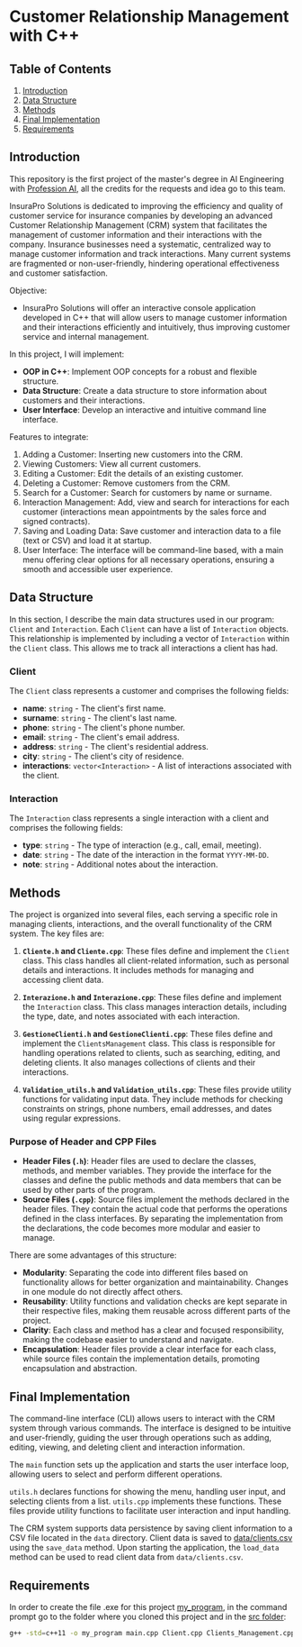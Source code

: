 # Customer Relationship Management with C++

## Table of Contents
1. [Introduction](#introduction)
2. [Data Structure](#data-structure)
3. [Methods](#methods)
4. [Final Implementation](#final-implementation)
5. [Requirements](#requirements)


## Introduction

This repository is the first project of the master's degree in AI Engineering with [Profession AI](https://profession.ai), all the credits for the requests and idea go to this team.

InsuraPro Solutions is dedicated to improving the efficiency and quality of customer service for insurance companies by developing an advanced Customer Relationship Management (CRM) system that facilitates the management of customer information and their interactions with the company. Insurance businesses need a systematic, centralized way to manage customer information and track interactions. Many current systems are fragmented or non-user-friendly, hindering operational effectiveness and customer satisfaction. 

Objective:
- InsuraPro Solutions will offer an interactive console application developed in C++ that will allow users to manage customer information and their interactions efficiently and intuitively, thus improving customer service and internal management.

In this project, I will implement:
- **OOP in C++**: Implement OOP concepts for a robust and flexible structure.
- **Data Structure**: Create a data structure to store information about customers and their interactions.
- **User Interface**: Develop an interactive and intuitive command line interface.

Features to integrate:
1. Adding a Customer: Inserting new customers into the CRM.
2. Viewing Customers: View all current customers.
3. Editing a Customer: Edit the details of an existing customer.
4. Deleting a Customer: Remove customers from the CRM.
5. Search for a Customer: Search for customers by name or surname.
6. Interaction Management: Add, view and search for interactions for each customer (interactions mean appointments by the sales force and signed contracts).
7. Saving and Loading Data: Save customer and interaction data to a file (text or CSV) and load it at startup.
8. User Interface: The interface will be command-line based, with a main menu offering clear options for all necessary operations, ensuring a smooth and accessible user experience.


## Data Structure

In this section, I describe the main data structures used in our program: `Client` and `Interaction`. Each `Client` can have a list of `Interaction` objects. This relationship is implemented by including a vector of `Interaction` within the `Client` class. This allows me to track all interactions a client has had.

### Client

The `Client` class represents a customer and comprises the following fields:

- **name**: `string` - The client's first name.
- **surname**: `string` - The client's last name.
- **phone**: `string` - The client's phone number.
- **email**: `string` - The client's email address.
- **address**: `string` - The client's residential address.
- **city**: `string` - The client's city of residence.
- **interactions**: `vector<Interaction>` - A list of interactions associated with the client.

### Interaction

The `Interaction` class represents a single interaction with a client and comprises the following fields:

- **type**: `string` - The type of interaction (e.g., call, email, meeting).
- **date**: `string` - The date of the interaction in the format `YYYY-MM-DD`.
- **note**: `string` - Additional notes about the interaction.


## Methods

The project is organized into several files, each serving a specific role in managing clients, interactions, and the overall functionality of the CRM system. The key files are:

1. **`Cliente.h` and `Cliente.cpp`**: These files define and implement the `Client` class. This class handles all client-related information, such as personal details and interactions. It includes methods for managing and accessing client data.

2. **`Interazione.h` and `Interazione.cpp`**: These files define and implement the `Interaction` class. This class manages interaction details, including the type, date, and notes associated with each interaction.

3. **`GestioneClienti.h` and `GestioneClienti.cpp`**: These files define and implement the `ClientsManagement` class. This class is responsible for handling operations related to clients, such as searching, editing, and deleting clients. It also manages collections of clients and their interactions.

4. **`Validation_utils.h` and `Validation_utils.cpp`**: These files provide utility functions for validating input data. They include methods for checking constraints on strings, phone numbers, email addresses, and dates using regular expressions.

### Purpose of Header and CPP Files

- **Header Files (`.h`)**: Header files are used to declare the classes, methods, and member variables. They provide the interface for the classes and define the public methods and data members that can be used by other parts of the program.
- **Source Files (`.cpp`)**: Source files implement the methods declared in the header files. They contain the actual code that performs the operations defined in the class interfaces. By separating the implementation from the declarations, the code becomes more modular and easier to manage.

There are some advantages of this structure:

- **Modularity**: Separating the code into different files based on functionality allows for better organization and maintainability. Changes in one module do not directly affect others.
- **Reusability**: Utility functions and validation checks are kept separate in their respective files, making them reusable across different parts of the project.
- **Clarity**: Each class and method has a clear and focused responsibility, making the codebase easier to understand and navigate.
- **Encapsulation**: Header files provide a clear interface for each class, while source files contain the implementation details, promoting encapsulation and abstraction.


## Final Implementation

The command-line interface (CLI) allows users to interact with the CRM system through various commands. The interface is designed to be intuitive and user-friendly, guiding the user through operations such as adding, editing, viewing, and deleting client and interaction information.

The `main` function sets up the application and starts the user interface loop, allowing users to select and perform different operations.

`utils.h` declares functions for showing the menu, handling user input, and selecting clients from a list. `utils.cpp` implements these functions. These files provide utility functions to facilitate user interaction and input handling.

The CRM system supports data persistence by saving client information to a CSV file located in the `data` directory. Client data is saved to [data/clients.csv](src/data/) using the `save_data` method. Upon starting the application, the `load_data` method can be used to read client data from `data/clients.csv`.


## Requirements

In order to create the file .exe for this project [my_program](src/my_program), in the command prompt go to the folder where you cloned this project and in the [src folder](src):

```bash
g++ -std=c++11 -o my_program main.cpp Client.cpp Clients_Management.cpp Interaction.cpp utils.cpp Validation_utils.cpp
```